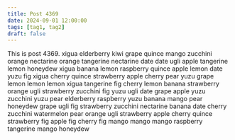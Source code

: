 ```yaml
---
title: Post 4369
date: 2024-09-01 12:00:00
tags: [tag1, tag2]
draft: false
---
```

This is post 4369.
xigua
elderberry
kiwi
grape
quince
mango
zucchini
orange
nectarine
orange
tangerine
nectarine
date
date
ugli
apple
tangerine
lemon
honeydew
xigua
banana
lemon
raspberry
quince
apple
lemon
date
yuzu
fig
xigua
cherry
quince
strawberry
apple
cherry
pear
yuzu
grape
lemon
lemon
lemon
xigua
tangerine
fig
cherry
lemon
banana
strawberry
orange
ugli
strawberry
zucchini
fig
yuzu
ugli
date
grape
apple
yuzu
zucchini
yuzu
pear
elderberry
raspberry
yuzu
banana
mango
pear
honeydew
grape
ugli
fig
strawberry
zucchini
nectarine
banana
date
cherry
zucchini
watermelon
pear
orange
ugli
strawberry
apple
cherry
quince
strawberry
fig
apple
fig
cherry
fig
mango
mango
mango
raspberry
tangerine
mango
honeydew
